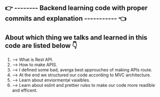 ## 👉 -------- Backend learning code with proper commits and explanation ----------- 👈

## About which thing we talks and learned in this code are listed below 👇

1. --> What is Rest API.
2. --> How to make APIS.
3. --> I defined some bad, averga best approuches of making APIs route.
4. --> At the end we structured our code according to MVC architecture.
5. --> Learn about enviormental vaialbles.
6. --> Learn about eslint and prettier rules to make our code more readible and efficent.
